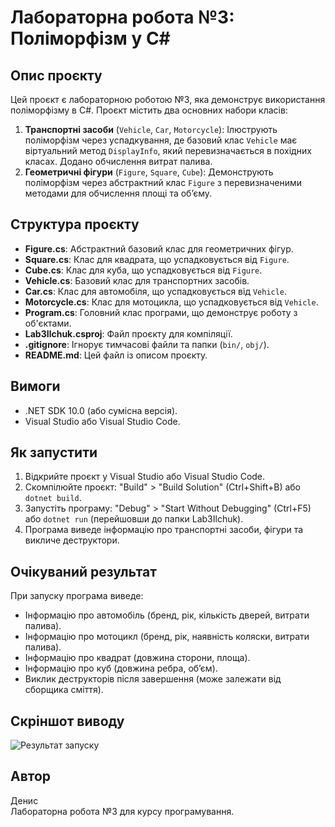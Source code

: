 # Лабораторна робота №3: Поліморфізм у C#

## Опис проєкту
Цей проєкт є лабораторною роботою №3, яка демонструє використання поліморфізму в C#. Проєкт містить два основних набори класів:
1. **Транспортні засоби** (`Vehicle`, `Car`, `Motorcycle`): Ілюструють поліморфізм через успадкування, де базовий клас `Vehicle` має віртуальний метод `DisplayInfo`, який перевизначається в похідних класах. Додано обчислення витрат палива.
2. **Геометричні фігури** (`Figure`, `Square`, `Cube`): Демонструють поліморфізм через абстрактний клас `Figure` з перевизначеними методами для обчислення площі та об’єму.

## Структура проєкту
- **Figure.cs**: Абстрактний базовий клас для геометричних фігур.
- **Square.cs**: Клас для квадрата, що успадковується від `Figure`.
- **Cube.cs**: Клас для куба, що успадковується від `Figure`.
- **Vehicle.cs**: Базовий клас для транспортних засобів.
- **Car.cs**: Клас для автомобіля, що успадковується від `Vehicle`.
- **Motorcycle.cs**: Клас для мотоцикла, що успадковується від `Vehicle`.
- **Program.cs**: Головний клас програми, що демонструє роботу з об'єктами.
- **Lab3Ilchuk.csproj**: Файл проєкту для компіляції.
- **.gitignore**: Ігнорує тимчасові файли та папки (`bin/`, `obj/`).
- **README.md**: Цей файл із описом проєкту.

## Вимоги
- .NET SDK 10.0 (або сумісна версія).
- Visual Studio або Visual Studio Code.

## Як запустити
1. Відкрийте проєкт у Visual Studio або Visual Studio Code.
2. Скомпілюйте проєкт: "Build" > "Build Solution" (Ctrl+Shift+B) або `dotnet build`.
3. Запустіть програму: "Debug" > "Start Without Debugging" (Ctrl+F5) або `dotnet run` (перейшовши до папки Lab3Ilchuk).
4. Програма виведе інформацію про транспортні засоби, фігури та викличе деструктори.

## Очікуваний результат
При запуску програма виведе:
- Інформацію про автомобіль (бренд, рік, кількість дверей, витрати палива).
- Інформацію про мотоцикл (бренд, рік, наявність коляски, витрати палива).
- Інформацію про квадрат (довжина сторони, площа).
- Інформацію про куб (довжина ребра, об’єм).
- Виклик деструкторів після завершення (може залежати від сборщика сміття).

## Скріншот виводу
![Результат запуску](screenshot_output.png)

## Автор
Денис  
Лабораторна робота №3 для курсу програмування.